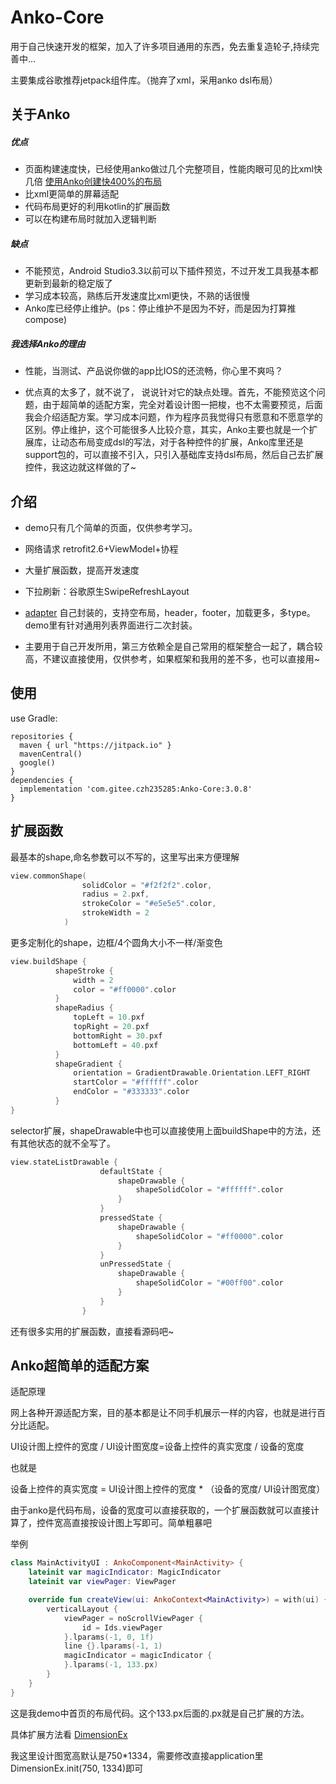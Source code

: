 

# Anko-Core

用于自己快速开发的框架，加入了许多项目通用的东西，免去重复造轮子,持续完善中...

主要集成谷歌推荐jetpack组件库。（抛弃了xml，采用anko dsl布局）



## 关于Anko

##### 优点

- 页面构建速度快，已经使用anko做过几个完整项目，性能肉眼可见的比xml快几倍  [使用Anko创建快400%的布局](http://www.jcodecraeer.com/a/anzhuokaifa/androidkaifa/2016/1123/6795.html)
- 比xml更简单的屏幕适配
- 代码布局更好的利用kotlin的扩展函数
- 可以在构建布局时就加入逻辑判断

##### 缺点

- 不能预览，Android Studio3.3以前可以下插件预览，不过开发工具我基本都更新到最新的稳定版了
- 学习成本较高，熟练后开发速度比xml更快，不熟的话很慢
- Anko库已经停止维护。(ps：停止维护不是因为不好，而是因为打算推compose)

##### 我选择Anko的理由

- 性能，当测试、产品说你做的app比IOS的还流畅，你心里不爽吗？

- 优点真的太多了，就不说了， 说说针对它的缺点处理。首先，不能预览这个问题，由于超简单的适配方案，完全对着设计图一把梭，也不太需要预览，后面我会介绍适配方案。学习成本问题，作为程序员我觉得只有愿意和不愿意学的区别。停止维护，这个可能很多人比较介意，其实，Anko主要也就是一个扩展库，让动态布局变成dsl的写法，对于各种控件的扩展，Anko库里还是support包的，可以直接不引入，只引入基础库支持dsl布局，然后自己去扩展控件，我这边就这样做的了~

  

## 介绍

- demo只有几个简单的页面，仅供参考学习。

- 网络请求  retrofit2.6+ViewModel+协程

- 大量扩展函数，提高开发速度

- 下拉刷新：谷歌原生SwipeRefreshLayout

- [adapter](https://gitee.com/czh235285/AnkoAdapter) 自己封装的，支持空布局，header，footer，加载更多，多type。demo里有针对通用列表界面进行二次封装。

- 主要用于自己开发所用，第三方依赖全是自己常用的框架整合一起了，耦合较高，不建议直接使用，仅供参考，如果框架和我用的差不多，也可以直接用~

  

## 使用

use Gradle:

```
repositories {
  maven { url "https://jitpack.io" }
  mavenCentral()
  google()
}
dependencies {
  implementation 'com.gitee.czh235285:Anko-Core:3.0.8'
}
```

## 扩展函数

最基本的shape,命名参数可以不写的，这里写出来方便理解

````kotlin
view.commonShape(
                solidColor = "#f2f2f2".color,
                radius = 2.pxf,
                strokeColor = "#e5e5e5".color,
                strokeWidth = 2
            )               
````

更多定制化的shape，边框/4个圆角大小不一样/渐变色

````kotlin
view.buildShape {
          shapeStroke {
              width = 2
              color = "#ff0000".color
          }
          shapeRadius {
              topLeft = 10.pxf
              topRight = 20.pxf
              bottomRight = 30.pxf
              bottomLeft = 40.pxf
          }
          shapeGradient {
              orientation = GradientDrawable.Orientation.LEFT_RIGHT
              startColor = "#ffffff".color
              endColor = "#333333".color
          }
}
````

selector扩展，shapeDrawable中也可以直接使用上面buildShape中的方法，还有其他状态的就不全写了。

```kotlin
view.stateListDrawable {
                    defaultState {
                        shapeDrawable {
                            shapeSolidColor = "#ffffff".color
                        }
                    }
                    pressedState {
                        shapeDrawable {
                            shapeSolidColor = "#ff0000".color
                        }
                    }
                    unPressedState {
                        shapeDrawable {
                            shapeSolidColor = "#00ff00".color
                        }
                    }
                }
```

还有很多实用的扩展函数，直接看源码吧~



## Anko超简单的适配方案

适配原理

网上各种开源适配方案，目的基本都是让不同手机展示一样的内容，也就是进行百分比适配。

UI设计图上控件的宽度 / UI设计图宽度=设备上控件的真实宽度 / 设备的宽度

也就是

设备上控件的真实宽度 = UI设计图上控件的宽度  * （设备的宽度/ UI设计图宽度）

由于anko是代码布局，设备的宽度可以直接获取的，一个扩展函数就可以直接计算了，控件宽高直接按设计图上写即可。简单粗暴吧

举例

```kotlin
class MainActivityUI : AnkoComponent<MainActivity> {
    lateinit var magicIndicator: MagicIndicator
    lateinit var viewPager: ViewPager

    override fun createView(ui: AnkoContext<MainActivity>) = with(ui) {
        verticalLayout {
            viewPager = noScrollViewPager {
                id = Ids.viewPager
            }.lparams(-1, 0, 1f)
            line {}.lparams(-1, 1)
            magicIndicator = magicIndicator {
            }.lparams(-1, 133.px)
        }
    }
}
```

这是我demo中首页的布局代码。这个133.px后面的.px就是自己扩展的方法。

具体扩展方法看 [DimensionEx](https://gitee.com/czh235285/Anko-Lib/blob/master/lib/src/main/java/c/core/ex/DimensionEx.kt )

我这里设计图宽高默认是750*1334，需要修改直接application里DimensionEx.init(750, 1334)即可